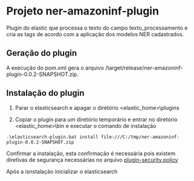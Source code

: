 # Projeto ner-amazoninf-plugin
Plugin do elastic que processa o texto do campo texto_processamento e cria as tags de acordo com a aplicação dos modelos NER cadastrados.

## Geração do plugin
A execução do pom.xml gera o arquivo /target/release/ner-amazoninf-plugin-0.0.2-SNAPSHOT.zip.

## Instalação do plugin
1) Parar o elasticsearch e apagar o diretório <elastic_home>\plugins

2) Copiar o plugin para um diretório temporário e entrar no diretório <elastic_home>\bin e executar o comando de instalação

```
.\elasticsearch-plugin.bat install file:///C:/tmp/ner-amazoninf-plugin-0.0.2-SNAPSHOT.zip
```

Confirmar a instalação, esta confirmação é necessária pois existem diretivas de segurança necessárias no arquivo [plugin-security.policy](https://github.com/alderjv/ner-amazoninf-plugin/blob/main/src/main/resources/plugin-security.policy)

Após a isnstalação inicializar o elasticsearch
